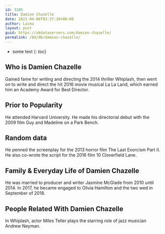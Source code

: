 ```yaml
---
id: 3185
title: Damien Chazelle
date: 2021-04-06T03:37:10+00:00
author: Laima
layout: post
guid: https://ukdataservers.com/damien-chazelle/
permalink: /04/06/damien-chazelle/
---
```


* some text
{: toc}


## Who is Damien Chazelle
                  
                  
                  
Gained fame for writing and directing the 2014 thriller Whiplash, then went on to write and direct the hit 2016 movie musical La La Land, which earned him an Academy Award for Best Director.
                  
              
            
              
            
                
                
                
## Prior to Popularity
                  
                  
                  
He attended Harvard University. He made his directorial debut with the 2009 film Guy and Madeline on a Park Bench.
                  
              
            
              
            
                
                
                
## Random data
                  
                  
                  
He penned the screenplay for the 2013 horror film The Last Exorcism Part II. He also co-wrote the script for the 2016 film 10 Cloverfield Lane.
                  
              
            
              
            
                
                
                
## Family & Everyday Life of Damien Chazelle
                  
                  
                  
He was married to producer and writer Jasmine McGlade from 2010 until 2014. In 2017, he became engaged to Olivia Hamilton and the two wed in September of 2018.
                  
              
            
              
            
                
                
                
## People Related With Damien Chazelle
                  
                  
                  
In Whiplash, actor Miles Teller plays the starring role of jazz musician Andrew Neyman.
                  
              
            
              
            
                
              
            
              
              
            
            
              
            
          
          
          